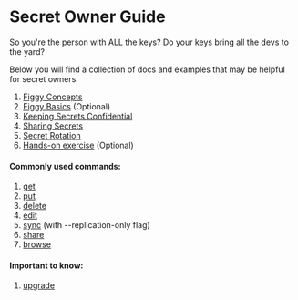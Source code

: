 
# Secret Owner Guide

So you're the person with ALL the keys? Do your keys bring all the devs to the yard?

Below you will find a collection of docs and examples that may be helpful for secret owners.

1. [Figgy Concepts](/getting-started/concepts/)
1. [Figgy Basics](/getting-started/basics/) (Optional)
1. [Keeping Secrets Confidential](/advanced/confidentiality/)
1. [Sharing Secrets](/user-guides/how-to/share-secrets/)
1. [Secret Rotation](/user-guides/how-to/secret-rotation/)
1. [Hands-on exercise](https://github.com/figtools/figgy.python-reference) (Optional)



#### Commonly used commands:

1. [get](/commands/config/get/)
1. [put](/commands/config/put/)
1. [delete](/commands/config/delete/)
1. [edit](/commands/config/edit/)
1. [sync](/docs/commands/config/sync/) (with --replication-only flag)
1. [share](/docs/commands/config/share/)
1. [browse](/docs/commands/config/browse/)


#### Important to know:

1. [upgrade](/docs/commands/other/upgrade/)
